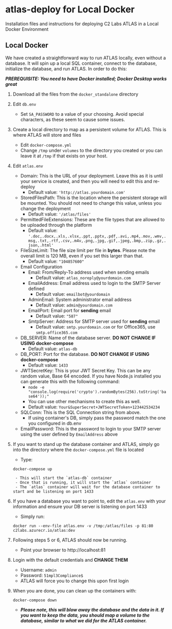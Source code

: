 # atlas-deploy for Local Docker
Installation files and instructions for deploying C2 Labs ATLAS in a Local Docker Environment


## Local Docker
We have created a straightforward way to run ATLAS locally, even without a database. It will spin up a local SQL container, connect to the database, initialize the database, and run ATLAS. In order to do this: 

**_PREREQUISITE: You need to have Docker installed; Docker Desktop works great_**

1. Download all the files from the `docker_standalone` directory
2. Edit `db.env`
    - Set `SA_PASSWORD` to a value of your choosing. Avoid special characters, as these seem to cause some issues.
3. Create a local directory to map as a persistent volume for ATLAS. This is where ATLAS will store and files
    - Edit `docker-compose.yml`
    - Change `/tmp` under `volumes` to the directory you created or you can leave it at `/tmp` if that exists on your host.
4. Edit `atlas.env`
    - Domain: This is the URL of your deployment. Leave this as it is until your service is created, and then you will need to edit this and re-deploy
        - Default value: `'http://atlas.yourdomain.com'`
    - StoredFilesPath: This is the location where the persistent storage will be mounted. You should not need to change this value, unless you change the deployment
        - Default value: `'/atlas/files'`
    - PermittedFileExtensions: These are the file types that are allowed to be uploaded through the platform
        - Default value: `'.doc,.docx,.xls,.xlsx,.ppt,.pptx,.pdf,.avi,.mp4,.mov,.wmv,.msg,.txt,.rtf,.csv,.m4v,.png,.jpg,.gif,.jpeg,.bmp,.zip,.gz,.json,.html'`
    - FileSizeLimit: The file size limit per file in **bytes**. Please note the overall limit is 120 MB, even if you set this larger than that.
        - Default value: `"104857600"`
    - Email Configuration
        - Email: From/Reply-To address used when sending emails
            - Default value: `atlas_noreply@yourdomain.com`
        - EmailAddress: Email address used to login to the SMTP Server defined
            - Default value: `emailbot@yourdomain`
        - AdminEmail: System administrator email address
            - Default value: `admin@yourdomain.com`
        - EmailPort: Email port for **sending** email
            - Default value: `"587"`
        - SmtpServer: Address for SMTP server used for **sending** email
            - Default value: `smtp.yourdomain.com` or for Office365, use `smtp.office365.com`
    - DB_SERVER: Name of the database server. **DO NOT CHANGE IF USING docker-compose**
        - Default value: `atlas-db`
    - DB_PORT: Port for the database. **DO NOT CHANGE IF USING docker-compose**
        - Default value: `1433`
    - JWTSecretKey: This is your JWT Secret Key. This can be any random value, Base 64 encoded. If you have Node.js installed you can generate this with the following command:
        - `node -e "console.log(require('crypto').randomBytes(256).toString('base64'));"`
        - You can use other mechanisms to create this as well.
        - Default value: `Your&SuperSecret+JWTSecretToken+123442534234`
    - SQLConn: This is the SQL Connection string from above.
        - If using container's DB, simply pass the password match the one you configured in db.env
    - EmailPassword: This is the password to login to your SMTP server using the user defined by `EmailAddress` above
5. If you want to stand up the database container and ATLAS, simply go into the directory where the `docker-compose.yml` file is located
    - Type:
    ```
    docker-compose up
    ```

        - This will start the `atlas-db` container
        - Once that is running, it will start the `atlas` container
        - The `atlas` container will wait for the database container to start and be listening on port 1433
6. If you have a database you want to point to, edit the `atlas.env` with your information and ensure your DB server is listening on port 1433
    - Simply run:
    ```
    docker run --env-file atlas.env -v /tmp:/atlas/files -p 81:80 c2labs.azurecr.io/atlas:dev
    ```

7. Following steps 5 or 6, ATLAS should now be running.
    - Point your browser to http://localhost:81
8. Login with the default credentials and **CHANGE THEM**
    - Username: `admin`
    - Password: `51mpl3Compliance$`
    - ATLAS will force you to change this upon first login
9. When you are done, you can clean up the containers with:
    ```
    docker-compose down
    ```

    - **_Please note, this will blow away the database and the data in it. If you want to keep the data, you should map a volume to the database, similar to what we did for the ATLAS container._**